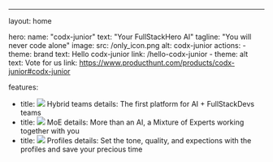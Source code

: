 ---
layout: home

hero:
  name: "codx-junior"
  text: "Your FullStackHero AI"
  tagline: "You will never code alone"
  image:
    src: /only_icon.png
    alt: codx-junior
  actions:
    - theme: brand
      text: Hello codx-junior
      link: /hello-codx-junior
    - theme: alt
      text: Vote for us
      link: https://www.producthunt.com/products/codx-junior#codx-junior

features:
  - title: <img class="feature-icon" src="https://encrypted-tbn0.gstatic.com/images?q=tbn:ANd9GcQNfPQjRn4j1GSTmloSq65gDtH7YB1E1tw6Ew&s" /> Hybrid teams
    details: The first platform for AI + FullStackDevs teams
  - title: <img class="feature-icon" src="https://logowik.com/content/uploads/images/ollama-language-model1721162988.logowik.com.webp" /> MoE
    details: More than an AI, a Mixture of Experts working together with you 
  - title: <img class="feature-icon" src="https://static.vecteezy.com/system/resources/previews/027/142/043/non_2x/designer-girl-with-stylus-digital-illustrator-avatar-cartoon-flat-style-vector.jpg" /> Profiles
    details: Set the tone, quality, and expections with the profiles and save your precious time  
  